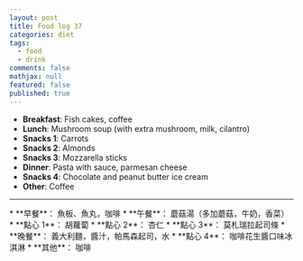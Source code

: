 ```yaml
---
layout: post
title: Food log 37
categories: diet
tags: 
  - food
  - drink
comments: false
mathjax: null
featured: false
published: true
---
```


* **Breakfast**: Fish cakes, coffee
* **Lunch**: Mushroom soup (with extra mushroom, milk, cilantro)
* **Snacks 1**: Carrots
* **Snacks 2**: Almonds
* **Snacks 3**: Mozzarella sticks
* **Dinner**: Pasta with sauce, parmesan cheese
* **Snacks 4**: Chocolate and peanut butter ice cream
* **Other**: Coffee
<hr>
* **早餐**： 魚板、魚丸，咖啡
* **午餐**： 蘑菇湯（多加蘑菇，牛奶，香菜）
* **點心 1**： 胡蘿蔔
* **點心 2**： 杏仁
* **點心 3**： 莫札瑞拉起司條
* **晚餐**： 義大利麵，醬汁，帕馬森起司，水
* **點心 4**： 咖啡花生醬口味冰淇淋
* **其他**： 咖啡


